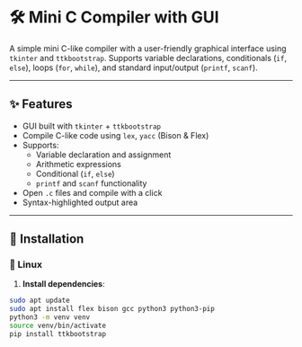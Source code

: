 # 🛠️ Mini C Compiler with GUI

A simple mini C-like compiler with a user-friendly graphical interface using `tkinter` and `ttkbootstrap`. Supports variable declarations, conditionals (`if`, `else`), loops (`for`, `while`), and standard input/output (`printf`, `scanf`).

---

## ✨ Features

- GUI built with `tkinter` + `ttkbootstrap`
- Compile C-like code using `lex`, `yacc` (Bison & Flex)
- Supports:
  - Variable declaration and assignment
  - Arithmetic expressions
  - Conditional (`if`, `else`) 
  - `printf` and `scanf` functionality
- Open `.c` files and compile with a click
- Syntax-highlighted output area

---
## 🔧 Installation

### 🐧 Linux

1. **Install dependencies**:

```bash
sudo apt update
sudo apt install flex bison gcc python3 python3-pip
python3 -m venv venv
source venv/bin/activate
pip install ttkbootstrap
